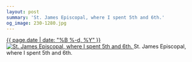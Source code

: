 ```yaml
---
layout: post
summary: 'St. James Episcopal, where I spent 5th and 6th.'
og_image: 230-1280.jpg
---
```


<p>
 <time>
  <a href="/230">
   {{ page.date | date: "%B %-d, %Y" }}
  </a>
 </time>
 <a href="/230">
  <img alt="St. James Episcopal, where I spent 5th and 6th." data-taken="11/27/2013" sizes="(min-width: 700px) 50vw, calc(100vw - 2rem)" src="{{ site.assets_url }}/230-640.jpg" srcset="{{ site.assets_url }}/230-1280.jpg 1280w, {{ site.assets_url }}/230-960.jpg 960w, {{ site.assets_url }}/230-640.jpg 640w, {{ site.assets_url }}/230-320.jpg 320w"/>
 </a>
 <span>
  St. James Episcopal, where I spent 5th and 6th.
 </span>
</p>

